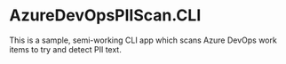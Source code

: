 # AzureDevOpsPIIScan.CLI

This is a sample, semi-working CLI app which scans Azure DevOps work items to try and detect PII text. 
